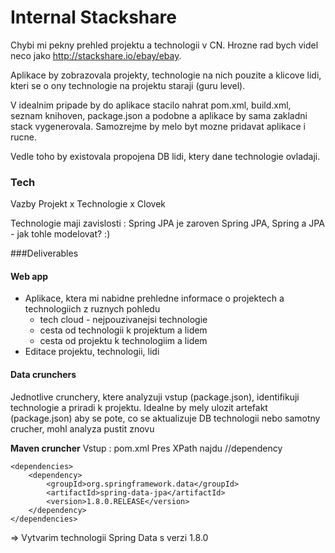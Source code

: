 # Internal Stackshare

Chybi mi pekny prehled projektu a technologii v CN. Hrozne rad bych videl neco jako http://stackshare.io/ebay/ebay.

Aplikace by zobrazovala projekty, technologie na nich pouzite a klicove lidi, kteri se o ony technologie na projektu staraji (guru level).

V idealnim pripade by do aplikace stacilo nahrat pom.xml, build.xml, seznam knihoven, package.json a podobne a aplikace by sama zakladni stack vygenerovala. Samozrejme by melo byt mozne pridavat aplikace i rucne.

Vedle toho by existovala propojena DB lidi, ktery dane technologie ovladaji.

### Tech

Vazby Projekt x Technologie x Clovek

Technologie maji zavislosti : Spring JPA je zaroven Spring JPA, Spring a JPA - jak tohle modelovat? :)



###Deliverables
#### Web app
*   Aplikace, ktera mi nabidne prehledne informace o projektech a technologiich z ruznych pohledu
	*   tech cloud - nejpouzivanejsi technologie
	*   cesta od technologii k projektum a lidem
	*   cesta od projektu k technologiim a lidem
*   Editace projektu, technologii, lidi   

#### Data crunchers
Jednotlive crunchery, ktere analyzuji vstup (package.json), identifikuji technologie a priradi k projektu. Idealne by mely ulozit artefakt (package.json) aby se pote, co se aktualizuje DB technologii nebo samotny crucher, mohl analyza pustit znovu

**Maven cruncher**
Vstup : pom.xml
Pres XPath najdu //dependency


	<dependencies>
	    <dependency>
	        <groupId>org.springframework.data</groupId>
	        <artifactId>spring-data-jpa</artifactId>
	        <version>1.8.0.RELEASE</version>
	    </dependency>
	</dependencies>


=> Vytvarim technologii Spring Data s verzi 1.8.0 




 




